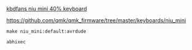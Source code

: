 
[kbdfans niu mini 40% keyboard](https://kbdfans.cn/collections/fully-assembled-keyboard/products/fully-assembled-niu40-mechanical-keyboard)


https://github.com/qmk/qmk_firmware/tree/master/keyboards/niu_mini

```
make niu_mini:default:avrdude
```

`abhixec`
